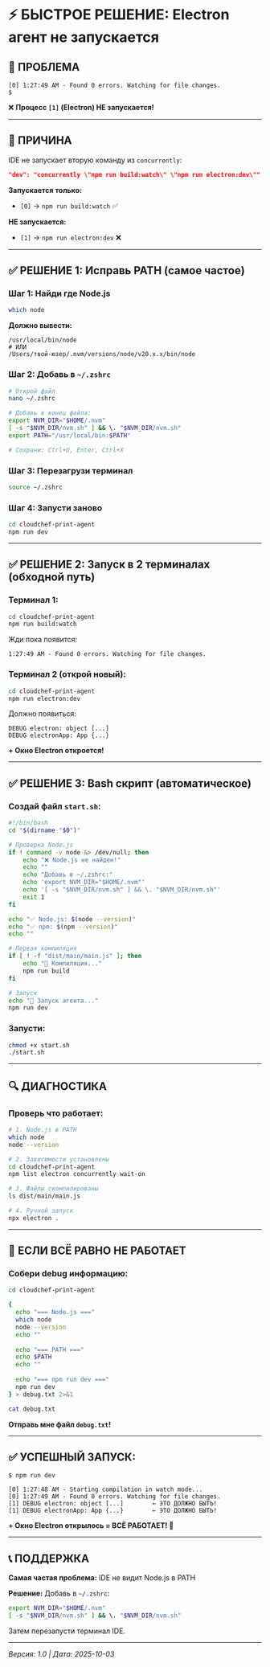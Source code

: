 # ⚡ БЫСТРОЕ РЕШЕНИЕ: Electron агент не запускается

## 🚨 **ПРОБЛЕМА**

```
[0] 1:27:49 AM - Found 0 errors. Watching for file changes.
$ 
```

❌ **Процесс `[1]` (Electron) НЕ запускается!**

---

## 🎯 **ПРИЧИНА**

IDE не запускает вторую команду из `concurrently`:
```json
"dev": "concurrently \"npm run build:watch\" \"npm run electron:dev\""
```

**Запускается только:**
- `[0]` → `npm run build:watch` ✅

**НЕ запускается:**
- `[1]` → `npm run electron:dev` ❌

---

## ✅ **РЕШЕНИЕ 1: Исправь PATH (самое частое)**

### **Шаг 1: Найди где Node.js**
```bash
which node
```

**Должно вывести:**
```
/usr/local/bin/node
# ИЛИ
/Users/твой-юзер/.nvm/versions/node/v20.x.x/bin/node
```

### **Шаг 2: Добавь в `~/.zshrc`**
```bash
# Открой файл
nano ~/.zshrc

# Добавь в конец файла:
export NVM_DIR="$HOME/.nvm"
[ -s "$NVM_DIR/nvm.sh" ] && \. "$NVM_DIR/nvm.sh"
export PATH="/usr/local/bin:$PATH"

# Сохрани: Ctrl+O, Enter, Ctrl+X
```

### **Шаг 3: Перезагрузи терминал**
```bash
source ~/.zshrc
```

### **Шаг 4: Запусти заново**
```bash
cd cloudchef-print-agent
npm run dev
```

---

## ✅ **РЕШЕНИЕ 2: Запуск в 2 терминалах (обходной путь)**

### **Терминал 1:**
```bash
cd cloudchef-print-agent
npm run build:watch
```

Жди пока появится:
```
1:27:49 AM - Found 0 errors. Watching for file changes.
```

### **Терминал 2 (открой новый):**
```bash
cd cloudchef-print-agent
npm run electron:dev
```

Должно появиться:
```
DEBUG electron: object [...]
DEBUG electronApp: App {...}
```

**+ Окно Electron откроется!**

---

## ✅ **РЕШЕНИЕ 3: Bash скрипт (автоматическое)**

### **Создай файл `start.sh`:**
```bash
#!/bin/bash
cd "$(dirname "$0")"

# Проверка Node.js
if ! command -v node &> /dev/null; then
    echo "❌ Node.js не найден!"
    echo ""
    echo "Добавь в ~/.zshrc:"
    echo 'export NVM_DIR="$HOME/.nvm"'
    echo '[ -s "$NVM_DIR/nvm.sh" ] && \. "$NVM_DIR/nvm.sh"'
    exit 1
fi

echo "✅ Node.js: $(node --version)"
echo "✅ npm: $(npm --version)"
echo ""

# Первая компиляция
if [ ! -f "dist/main/main.js" ]; then
    echo "🔨 Компиляция..."
    npm run build
fi

# Запуск
echo "🚀 Запуск агента..."
npm run dev
```

### **Запусти:**
```bash
chmod +x start.sh
./start.sh
```

---

## 🔍 **ДИАГНОСТИКА**

### **Проверь что работает:**
```bash
# 1. Node.js в PATH
which node
node --version

# 2. Зависимости установлены
cd cloudchef-print-agent
npm list electron concurrently wait-on

# 3. Файлы скомпилированы
ls dist/main/main.js

# 4. Ручной запуск
npx electron .
```

---

## 🎯 **ЕСЛИ ВСЁ РАВНО НЕ РАБОТАЕТ**

### **Собери debug информацию:**
```bash
cd cloudchef-print-agent

{
  echo "=== Node.js ==="
  which node
  node --version
  echo ""
  
  echo "=== PATH ==="
  echo $PATH
  echo ""
  
  echo "=== npm run dev ==="
  npm run dev
} > debug.txt 2>&1

cat debug.txt
```

**Отправь мне файл `debug.txt`!**

---

## ✅ **УСПЕШНЫЙ ЗАПУСК:**

```
$ npm run dev

[0] 1:27:48 AM - Starting compilation in watch mode...
[0] 1:27:49 AM - Found 0 errors. Watching for file changes.
[1] DEBUG electron: object [...]        ← ЭТО ДОЛЖНО БЫТЬ!
[1] DEBUG electronApp: App {...}        ← ЭТО ДОЛЖНО БЫТЬ!
```

**+ Окно Electron открылось = ВСЁ РАБОТАЕТ! 🎉**

---

## 📞 **ПОДДЕРЖКА**

**Самая частая проблема:** IDE не видит Node.js в PATH

**Решение:** Добавь в `~/.zshrc`:
```bash
export NVM_DIR="$HOME/.nvm"
[ -s "$NVM_DIR/nvm.sh" ] && \. "$NVM_DIR/nvm.sh"
```

Затем перезапусти терминал IDE.

---

*Версия: 1.0 | Дата: 2025-10-03*


